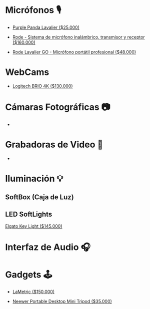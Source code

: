 # Micrófonos 🎙

+ [Purple Panda Lavalier ($25.000)](https://www.amazon.com/Purple-Panda-Lavalier-Lapel-Microphone/dp/B01MSKI46R)

+ [Rode - Sistema de micrófono inalámbrico, transmisor y receptor ($160.000)](https://www.amazon.com/-/es/Rode-micr%C3%B3fono-inal%C3%A1mbrico-transmisor-receptor/dp/B07QGGBNMN)

+ [Rode Lavalier GO - Micrófono portátil profesional ($48.000)](https://www.amazon.com/-/es/Rode-Lavalier-GO-Micr%C3%B3fono-profesional/dp/B07WM65GTF)

# WebCams 

+ [Logitech BRIO 4K ($130.000)](https://www.spdigital.cl/products/view/58773)

# Cámaras Fotográficas 📷

+

# Grabadoras de Video 🎥

+

# Iluminación 💡

## SoftBox (Caja de Luz)

## LED SoftLights


[Elgato Key Light ($145.000)](https://www.amazon.com/Elgato-L%C3%A1mpara-profesional-estudio-l%C3%BAmenes/dp/B07L755X9G/)


# Interfaz de Audio 🎧

# Gadgets 🕹

+ [LaMetric ($150.000)](https://www.amazon.com/-/es/Reloj-tiempo-WiFi-Smart-Lametric/dp/B01IVTVK3W)

+ [Neewer Portable Desktop Mini Tripod ($35.000)](https://www.amazon.com/Neewer-Port%C3%A1til-Cent%C3%ADmetros-Videoc%C3%A1mara-kilogramos/dp/B07FKDH3BC)